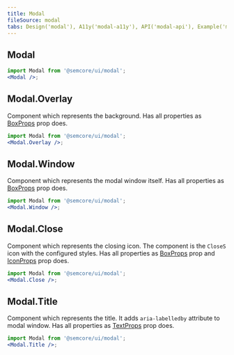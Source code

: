 ```yaml
---
title: Modal
fileSource: modal
tabs: Design('modal'), A11y('modal-a11y'), API('modal-api'), Example('modal-code'), Changelog('modal-changelog')
---
```


## Modal

```jsx
import Modal from '@semcore/ui/modal';
<Modal />;
```

<TypesView type="ModalProps" :types={...types} />

## Modal.Overlay

Component which represents the background. Has all properties as [BoxProps](/layout/box-system/box-api) prop does.

```jsx
import Modal from '@semcore/ui/modal';
<Modal.Overlay />;
```

## Modal.Window

Component which represents the modal window itself. Has all properties as [BoxProps](/layout/box-system/box-api) prop does.

```jsx
import Modal from '@semcore/ui/modal';
<Modal.Window />;
```

## Modal.Close

Component which represents the closing icon. The component is the `CloseS` icon with the configured styles. Has all properties as [BoxProps](/layout/box-system/box-api) prop and [IconProps](/style/icon/icon-api) prop does.

```jsx
import Modal from '@semcore/ui/modal';
<Modal.Close />;
```

## Modal.Title

Component which represents the title. It adds `aria-labelledby` attribute to modal window. Has all properties as [TextProps](/style/typography/typography-api) prop does.

```jsx
import Modal from '@semcore/ui/modal';
<Modal.Title />;
```

<script setup>import { data as types } from '@types.data.ts';</script>